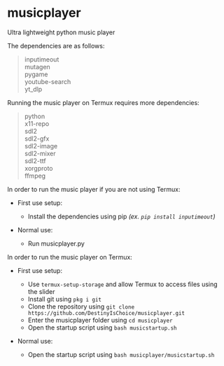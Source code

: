 # musicplayer
Ultra lightweight python music player

The dependencies are as follows:

> inputimeout  
> mutagen  
> pygame  
> youtube-search  
> yt_dlp  

Running the music player on Termux requires more dependencies:

> python  
> x11-repo  
> sdl2  
> sdl2-gfx  
> sdl2-image  
> sdl2-mixer  
> sdl2-ttf  
> xorgproto  
> ffmpeg  

In order to run the music player if you are not using Termux:

* First use setup:
  * Install the dependencies using pip *(ex. `pip install inputimeout`)*

* Normal use:
  * Run musicplayer.py  

In order to run the music player on Termux:

* First use setup:
  * Use `termux-setup-storage` and allow Termux to access files using the slider
  * Install git using `pkg i git`
  * Clone the repository using `git clone https://github.com/DestinyIsChoice/musicplayer.git`
  * Enter the musicplayer folder using `cd musicplayer`
  * Open the startup script using `bash musicstartup.sh`

* Normal use:
  * Open the startup script using `bash musicplayer/musicstartup.sh`
